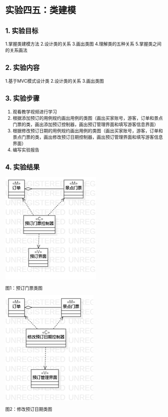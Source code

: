 # 实验四五：类建模

## 1. 实验目标
 1.掌握类建模方法
 2.设计类的关系
 3.画出类图
 4.理解类的五种关系
 5.掌握类之间的关系画法

## 2. 实验内容
 1.基于MVC模式设计类
 2.设计类的关系
 3.画出类图
 
## 3. 实验步骤
  1. 观看教学视频进行学习
  2. 根据添加预订的用例规约画出用例的类图（画出买家账号，游客，订单和景点门票的类，画出添加预订控制器，画出预订管理界面和填写游客信息界面）
  3. 根据修改预订日期的用例规约画出用例的类图（画出买家账号，游客，订单和景点门票的类，画出修改预订日期控制器，画出预订管理界面和填写游客信息界面）
  4. 编写实验报告 
 
## 4. 实验结果

 ![类图](./lab45ClassDiagram1.jpg)

图1：预订门票类图

![类图](./lab45ClassDiagram2.jpg)

图2：修改预订日期类图
